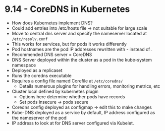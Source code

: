 # 9.14 - CoreDNS in Kubernetes

- How does Kubernetes implement DNS?
- Could add entries into /etc/hosts file -> not suitable for large scale
- Move to central dns server and specify the nameserver located at `/etc/resolv.conf`
- This works for services, but for pods it works differently
- Pod hostnames are the pod IP addresses rewritten with - instead of .
- Recommended DNS server = CoreDNS
- DNS Server deployed within the cluster as a pod in the kube-system namespace
- Deployed as a replicaset
- Runs the coredns executable
- Requires a config file named Corefile at `/etc/coredns/`
  - Details numerous plugins for handling errors, monitoring metrics, etc
- Cluster.local defined by kubernetes plugin
  - Options here determine whether pods have records
  - Set pods insecure -> pods secure
- Coredns config deployed as configmap -> edit this to make changes
- Kube-DNS deployed as a service by default, IP address configured as the
nameserver of the pod
- IP address to look at for DNS server configured via Kubelet.